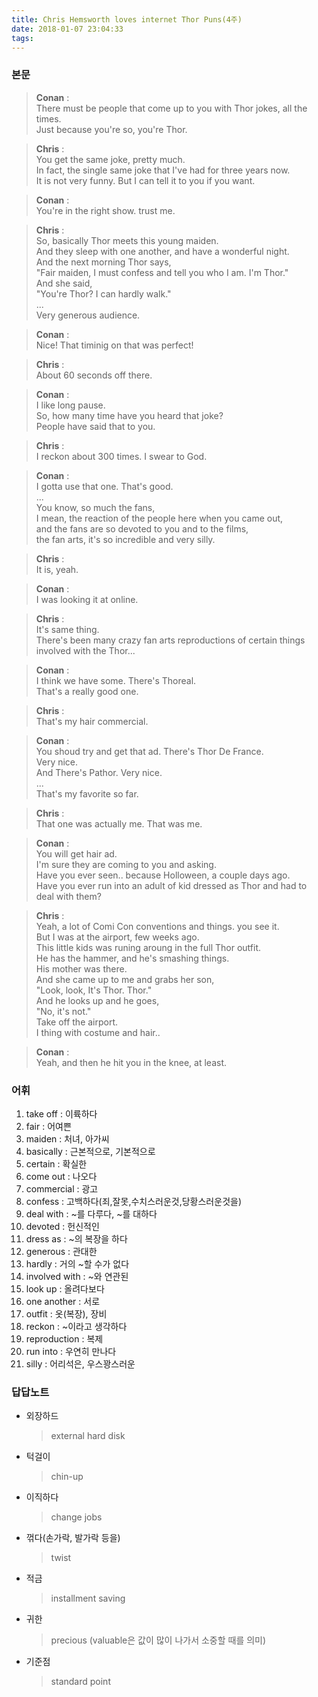 ```yaml
---
title: Chris Hemsworth loves internet Thor Puns(4주)
date: 2018-01-07 23:04:33
tags:
---
```


### 본문
> **Conan** :  
There must be people that come up to you with Thor jokes, all the times.  
Just because you're so, you're Thor.  

> **Chris** :  
You get the same joke, pretty much.  
In fact, the single same joke that I've had for three years now.  
It is not very funny. But I can tell it to you if you want.  

> **Conan** :  
You're in the right show. trust me.  

> **Chris** :  
So, basically Thor meets this young maiden.  
And they sleep with one another, and have a wonderful night.  
And the next morning Thor says,   
"Fair maiden, I must confess and tell you who I am. I'm Thor."  
And she said,  
"You're Thor? I can hardly walk."  
...  
Very generous audience.  

> **Conan** :  
Nice! That timinig on that was perfect!  

> **Chris** :  
About 60 seconds off there.  

> **Conan** :  
I like long pause.  
So, how many time have you heard that joke?  
People have said that to you.  

> **Chris** :  
I reckon about 300 times. I swear to God.  

> **Conan** :  
I gotta use that one. That's good.  
...  
You know, so much the fans,  
I mean, the reaction of the people here when you came out,  
and the fans are so devoted to you and to the films,  
the fan arts, it's so incredible and very silly.  

> **Chris** :  
It is, yeah.  

> **Conan** :  
I was looking it at online.  

> **Chris** :  
It's same thing.  
There's been many crazy fan arts reproductions of certain things involved with the Thor...  

> **Conan** :  
I think we have some. There's Thoreal.  
That's a really good one.  

> **Chris** :  
That's my hair commercial.  

> **Conan** :  
You shoud try and get that ad. There's Thor De France.  
Very nice.  
And There's Pathor. Very nice.  
...  
That's my favorite so far.  

> **Chris** :  
That one was actually me. That was me.  

> **Conan** :  
You will get hair ad.  
I'm sure they are coming to you and asking.  
Have you ever seen.. because Holloween, a couple days ago.  
Have you ever run into an adult of kid dressed as Thor and had to deal with them?  

> **Chris** :  
Yeah, a lot of Comi Con conventions and things. you see it.  
But I was at the airport, few weeks ago.  
This little kids was runing aroung in the full Thor outfit.  
He has the hammer, and he's smashing things.  
His mother was there.  
And she came up to me and grabs her son,  
"Look, look, It's Thor. Thor."  
And he looks up and he goes,  
"No, it's not."  
Take off the airport.  
I thing with costume and hair..  

> **Conan** :  
Yeah, and then he hit you in the knee, at least.  

### 어휘  
1. take off : 이륙하다
1. fair : 어여쁜
1. maiden : 처녀, 아가씨
1. basically : 근본적으로, 기본적으로
1. certain : 확실한
1. come out : 나오다
1. commercial : 광고
1. confess : 고백하다(죄,잘못,수치스러운것,당황스러운것을)
1. deal with : ~를 다루다, ~를 대하다
1. devoted : 헌신적인
1. dress as : ~의 복장을 하다
1. generous : 관대한
1. hardly : 거의 ~할 수가 없다
1. involved with : ~와 연관된
1. look up : 올려다보다
1. one another : 서로
1. outfit : 옷(복장), 장비
1. reckon : ~이라고 생각하다
1. reproduction : 복제
1. run into : 우연히 만나다
1. silly : 어리석은, 우스꽝스러운

### 답답노트
- 외장하드
    > external hard disk
- 턱걸이
    > chin-up
- 이직하다
    > change jobs
- 꺾다(손가락, 발가락 등을)
    > twist
- 적금
    > installment saving
- 귀한
    > precious (valuable은 값이 많이 나가서 소중할 때를 의미)
- 기준점
    > standard point